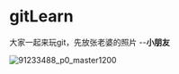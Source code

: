 # gitLearn
大家一起来玩git，先放张老婆的照片 --**小朋友**



![91233488_p0_master1200](https://gitee.com/kid1110/Imageshack/raw/master/img/91233488_p0_master1200.jpg)



